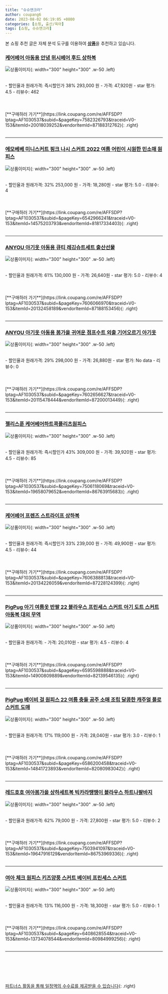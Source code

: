 ```yaml
---
title: "슈슈앤크라"
author: coupang6
date: 2023-08-02 06:19:05 +0800
categories: [쇼핑, 출산/육아]
tags: [쇼핑, 슈슈앤크라]
---
```


본 쇼핑 추천 글은 자체 분석 도구를 이용하여 [**상품**](https://link.coupang.com/a/bao1ui)을 추천하고 있습니다.

### [케어베어 아동용 안녕 위시베어 후드 상하복](https://link.coupang.com/re/AFFSDP?lptag=AF1030537&subid=&pageKey=7582326793&traceid=V0-153&itemId=20018039252&vendorItemId=87188312762)

![상품이미지](https://thumbnail8.coupangcdn.com/thumbnails/remote/230x230ex/image/retail/images/2023/09/14/16/8/6875df55-9fd2-4ff5-b944-12ccb03ddd50.jpg){: width="300" height="300" .w-50 .left}


<br>
- 할인율과 원래가격: 즉시할인가 38%  293,000   원
- 가격: 47,920원
- star 평가: 4.5
- 리뷰수: 462
<br>
<br>
<br>
<br>
[**구매하러 가기**](https://link.coupang.com/re/AFFSDP?lptag=AF1030537&subid=&pageKey=7582326793&traceid=V0-153&itemId=20018039252&vendorItemId=87188312762){: .right}
<br>
<br>

---

### [에모베베 미니스커트 핑크 나시 스커트 2022 여름 어린이 시원한 민소매 원피스](https://link.coupang.com/re/AFFSDP?lptag=AF1030537&subid=&pageKey=6542966241&traceid=V0-153&itemId=14575203793&vendorItemId=81817334403)

![상품이미지](https://thumbnail10.coupangcdn.com/thumbnails/remote/230x230ex/image/vendor_inventory/4e0c/002574e0f8d5de80e515ed67a3aff1718d839b26a3773e5cb3d79de3764e.jpg){: width="300" height="300" .w-50 .left}


<br>
- 할인율과 원래가격: 32%  253,000   원
- 가격: 18,280원
- star 평가: 5.0
- 리뷰수: 4
<br>
<br>
<br>
<br>
[**구매하러 가기**](https://link.coupang.com/re/AFFSDP?lptag=AF1030537&subid=&pageKey=6542966241&traceid=V0-153&itemId=14575203793&vendorItemId=81817334403){: .right}
<br>
<br>

---

### [ANYOU 아기옷 아동용 큐티 레깅슈트세트 출산선물](https://link.coupang.com/re/AFFSDP?lptag=AF1030537&subid=&pageKey=7606066970&traceid=V0-153&itemId=20132458189&vendorItemId=87188153456)

![상품이미지](https://thumbnail7.coupangcdn.com/thumbnails/remote/230x230ex/image/vendor_inventory/c5b2/a3dfc9078b3d1559db5d947a99ee49c87ddc87fc7207dbb59bf487b04913.jpg){: width="300" height="300" .w-50 .left}


<br>
- 할인율과 원래가격: 61%  130,000   원
- 가격: 26,640원
- star 평가: 5.0
- 리뷰수: 4
<br>
<br>
<br>
<br>
[**구매하러 가기**](https://link.coupang.com/re/AFFSDP?lptag=AF1030537&subid=&pageKey=7606066970&traceid=V0-153&itemId=20132458189&vendorItemId=87188153456){: .right}
<br>
<br>

---

### [ANYOU 아기옷 아동용 봄가을 귀여운 점프수트 외출 기어오르기 아기옷](https://link.coupang.com/re/AFFSDP?lptag=AF1030537&subid=&pageKey=7602656627&traceid=V0-153&itemId=20115478444&vendorItemId=87200013449)

![상품이미지](https://thumbnail8.coupangcdn.com/thumbnails/remote/230x230ex/image/vendor_inventory/5a64/18edfac29f69c4169972efe4d8033b042cfae57c48dfd57244502a5d5298.jpeg){: width="300" height="300" .w-50 .left}


<br>
- 할인율과 원래가격: 29%  298,000   원
- 가격: 26,880원
- star 평가: No data
- 리뷰수: 0
<br>
<br>
<br>
<br>
[**구매하러 가기**](https://link.coupang.com/re/AFFSDP?lptag=AF1030537&subid=&pageKey=7602656627&traceid=V0-153&itemId=20115478444&vendorItemId=87200013449){: .right}
<br>
<br>

---

### [젤리스푼 케어베어하트콕플리츠원피스](https://link.coupang.com/re/AFFSDP?lptag=AF1030537&subid=&pageKey=7506118069&traceid=V0-153&itemId=19658079652&vendorItemId=86763915683)

![상품이미지](https://thumbnail8.coupangcdn.com/thumbnails/remote/230x230ex/image/vendor_inventory/a86f/8de2145cf415d16a267fc3c45e66e4b6017a5585a5f35d2ab279348a236f.jpg){: width="300" height="300" .w-50 .left}


<br>
- 할인율과 원래가격: 즉시할인가 43%  309,000   원
- 가격: 39,920원
- star 평가: 4.5
- 리뷰수: 85
<br>
<br>
<br>
<br>
[**구매하러 가기**](https://link.coupang.com/re/AFFSDP?lptag=AF1030537&subid=&pageKey=7506118069&traceid=V0-153&itemId=19658079652&vendorItemId=86763915683){: .right}
<br>
<br>

---

### [케어베어 프렌즈 스트라이프 상하복](https://link.coupang.com/re/AFFSDP?lptag=AF1030537&subid=&pageKey=7606388813&traceid=V0-153&itemId=20134226059&vendorItemId=87228124399)

![상품이미지](https://thumbnail7.coupangcdn.com/thumbnails/remote/230x230ex/image/vendor_inventory/1894/d5e22ae4503515f5f32a8266d0a0d7cabc0c6d4a6e0cb48b3ad0a85df232.jpg){: width="300" height="300" .w-50 .left}


<br>
- 할인율과 원래가격: 즉시할인가 33%  239,000   원
- 가격: 49,900원
- star 평가: 4.5
- 리뷰수: 44
<br>
<br>
<br>
<br>
[**구매하러 가기**](https://link.coupang.com/re/AFFSDP?lptag=AF1030537&subid=&pageKey=7606388813&traceid=V0-153&itemId=20134226059&vendorItemId=87228124399){: .right}
<br>
<br>

---

### [PigPug 아기 여름옷 반팔 22 블라우스 프린세스 스커트 아기 도트 스커트 아동복 대외 무역](https://link.coupang.com/re/AFFSDP?lptag=AF1030537&subid=&pageKey=6595598888&traceid=V0-153&itemId=14900809889&vendorItemId=82139546135)

![상품이미지](https://thumbnail7.coupangcdn.com/thumbnails/remote/230x230ex/image/vendor_inventory/b6bf/5b1309879086c471dccc294ab886965fc67901f38ca7fc7808fc619cb18c.jpg){: width="300" height="300" .w-50 .left}


<br>
- 할인율과 원래가격: 
- 가격: 20,010원
- star 평가: 4.5
- 리뷰수: 4
<br>
<br>
<br>
<br>
[**구매하러 가기**](https://link.coupang.com/re/AFFSDP?lptag=AF1030537&subid=&pageKey=6595598888&traceid=V0-153&itemId=14900809889&vendorItemId=82139546135){: .right}
<br>
<br>

---

### [PigPug 베이비 걸 원피스 22 여름 충돌 공주 소매 조립 달콤한 캐주얼 폴로 스커트 도매](https://link.coupang.com/re/AFFSDP?lptag=AF1030537&subid=&pageKey=6586200458&traceid=V0-153&itemId=14841723893&vendorItemId=82080983042)

![상품이미지](https://thumbnail8.coupangcdn.com/thumbnails/remote/230x230ex/image/vendor_inventory/8095/993966d90e085a1bd3521581daf065cab2755c5792c5a3b41ee8edbf17e8.jpg){: width="300" height="300" .w-50 .left}


<br>
- 할인율과 원래가격: 17%  119,000   원
- 가격: 28,040원
- star 평가: 3.0
- 리뷰수: 1
<br>
<br>
<br>
<br>
[**구매하러 가기**](https://link.coupang.com/re/AFFSDP?lptag=AF1030537&subid=&pageKey=6586200458&traceid=V0-153&itemId=14841723893&vendorItemId=82080983042){: .right}
<br>
<br>

---

### [레드호호 여아봄가을 상하세트복 빅카라땡땡이 블라우스 하트나팔바지](https://link.coupang.com/re/AFFSDP?lptag=AF1030537&subid=&pageKey=7503941097&traceid=V0-153&itemId=19647916129&vendorItemId=86753969336)

![상품이미지](https://thumbnail9.coupangcdn.com/thumbnails/remote/230x230ex/image/vendor_inventory/6c77/35ef3ea6bc6a0cb2b4a49858d5b2dcd13c3d74f4693d0d7345a8d9423b37.jpg){: width="300" height="300" .w-50 .left}


<br>
- 할인율과 원래가격: 62%  79,000   원
- 가격: 27,800원
- star 평가: 5.0
- 리뷰수: 2
<br>
<br>
<br>
<br>
[**구매하러 가기**](https://link.coupang.com/re/AFFSDP?lptag=AF1030537&subid=&pageKey=7503941097&traceid=V0-153&itemId=19647916129&vendorItemId=86753969336){: .right}
<br>
<br>

---

### [여아 체크 원피스 키즈양풍 스커트 베이비 프린세스 스커트](https://link.coupang.com/re/AFFSDP?lptag=AF1030537&subid=&pageKey=6408628554&traceid=V0-153&itemId=13734078544&vendorItemId=80984999256)

![상품이미지](https://thumbnail7.coupangcdn.com/thumbnails/remote/230x230ex/image/vendor_inventory/c431/f71b3c4c20676f4c722677306153f81706674904b999089944139b354f63.jpg){: width="300" height="300" .w-50 .left}


<br>
- 할인율과 원래가격: 13%  116,000   원
- 가격: 18,300원
- star 평가: 5.0
- 리뷰수: 1
<br>
<br>
<br>
<br>
[**구매하러 가기**](https://link.coupang.com/re/AFFSDP?lptag=AF1030537&subid=&pageKey=6408628554&traceid=V0-153&itemId=13734078544&vendorItemId=80984999256){: .right}
<br>
<br>

---
<br><br><br><br><br> [파트너스 활동을 통해 일정액의 수수료를 제공받을 수 있습니다](https://link.coupang.com/a/bao1ui){: .right}